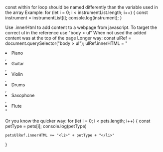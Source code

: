 const within for loop should be named differently than the variable used in the array
Example:
for (let i = 0; i < instrumentList.length; i++) {
const instrument = instrumentList[i];
console.log(instrument);
}

Use .innerHtml to add content to a webpage from javascript. To target the correct ul in the reference use "body > ul" When not used the added content was at the top of the page
Longer way:
const ulRef = document.querySelector("body > ul");
ulRef.innerHTML = "<li>Piano</li>, <li>Guitar</li>, <li>Violin</li>, <li>Drums</li>, <li>Saxophone</li>, <li>Flute</li>"

Or you know the quicker way:
for (let i = 0; i < pets.length; i++) {
const petType = pets[i];
console.log(petType)

    petsUlRef.innerHTML += "<li>" + petType + "</li>"

}
